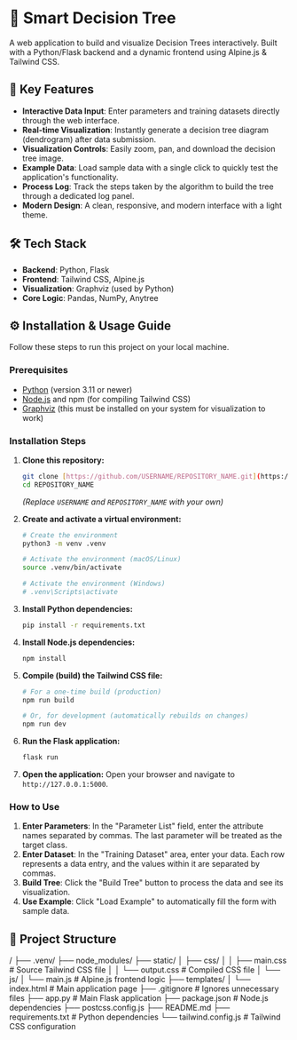 # 🌳 Smart Decision Tree

[](https://www.python.org/) [](https://flask.palletsprojects.com/) [](https://tailwindcss.com/) [](https://alpinejs.dev/)

A web application to build and visualize Decision Trees interactively. Built with a Python/Flask backend and a dynamic frontend using Alpine.js & Tailwind CSS.

## 🚀 Key Features

  - **Interactive Data Input**: Enter parameters and training datasets directly through the web interface.
  - **Real-time Visualization**: Instantly generate a decision tree diagram (dendrogram) after data submission.
  - **Visualization Controls**: Easily zoom, pan, and download the decision tree image.
  - **Example Data**: Load sample data with a single click to quickly test the application's functionality.
  - **Process Log**: Track the steps taken by the algorithm to build the tree through a dedicated log panel.
  - **Modern Design**: A clean, responsive, and modern interface with a light theme.

## 🛠️ Tech Stack

  - **Backend**: Python, Flask
  - **Frontend**: Tailwind CSS, Alpine.js
  - **Visualization**: Graphviz (used by Python)
  - **Core Logic**: Pandas, NumPy, Anytree

## ⚙️ Installation & Usage Guide

Follow these steps to run this project on your local machine.

### Prerequisites

  - [Python](https://www.python.org/downloads/) (version 3.11 or newer)
  - [Node.js](https://nodejs.org/) and npm (for compiling Tailwind CSS)
  - [Graphviz](https://graphviz.org/download/) (this must be installed on your system for visualization to work)

### Installation Steps

1.  **Clone this repository:**

    ```bash
    git clone [https://github.com/USERNAME/REPOSITORY_NAME.git](https://github.com/USERNAME/REPOSITORY_NAME.git)
    cd REPOSITORY_NAME
    ```

    *(Replace `USERNAME` and `REPOSITORY_NAME` with your own)*

2.  **Create and activate a virtual environment:**

    ```bash
    # Create the environment
    python3 -m venv .venv

    # Activate the environment (macOS/Linux)
    source .venv/bin/activate

    # Activate the environment (Windows)
    # .venv\Scripts\activate
    ```

3.  **Install Python dependencies:**

    ```bash
    pip install -r requirements.txt
    ```

4.  **Install Node.js dependencies:**

    ```bash
    npm install
    ```

5.  **Compile (build) the Tailwind CSS file:**

    ```bash
    # For a one-time build (production)
    npm run build

    # Or, for development (automatically rebuilds on changes)
    npm run dev
    ```

6.  **Run the Flask application:**

    ```bash
    flask run
    ```

7.  **Open the application:**
    Open your browser and navigate to `http://127.0.0.1:5000`.

### How to Use

1.  **Enter Parameters**: In the "Parameter List" field, enter the attribute names separated by commas. The last parameter will be treated as the target class.
2.  **Enter Dataset**: In the "Training Dataset" area, enter your data. Each row represents a data entry, and the values within it are separated by commas.
3.  **Build Tree**: Click the "Build Tree" button to process the data and see its visualization.
4.  **Use Example**: Click "Load Example" to automatically fill the form with sample data.

## 📁 Project Structure

/
├── .venv/
├── node_modules/
├── static/
│   ├── css/
│   │   ├── main.css      # Source Tailwind CSS file
│   │   └── output.css    # Compiled CSS file
│   └── js/
│       └── main.js       # Alpine.js frontend logic
├── templates/
│   └── index.html        # Main application page
├── .gitignore            # Ignores unnecessary files
├── app.py                # Main Flask application
├── package.json          # Node.js dependencies
├── postcss.config.js
├── README.md
├── requirements.txt      # Python dependencies
└── tailwind.config.js    # Tailwind CSS configuration